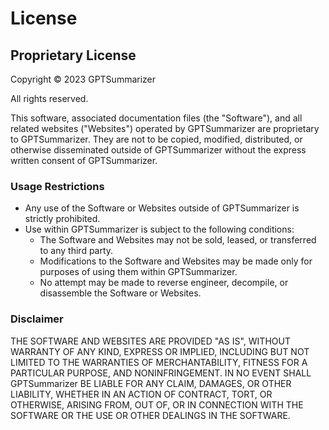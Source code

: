 # License

## Proprietary License

Copyright © 2023 GPTSummarizer

All rights reserved.

This software, associated documentation files (the "Software"), and all related websites ("Websites") operated by GPTSummarizer are proprietary to GPTSummarizer. They are not to be copied, modified, distributed, or otherwise disseminated outside of GPTSummarizer without the express written consent of GPTSummarizer.

### Usage Restrictions
- Any use of the Software or Websites outside of GPTSummarizer is strictly prohibited.
- Use within GPTSummarizer is subject to the following conditions:
  - The Software and Websites may not be sold, leased, or transferred to any third party.
  - Modifications to the Software and Websites may be made only for purposes of using them within GPTSummarizer.
  - No attempt may be made to reverse engineer, decompile, or disassemble the Software or Websites.

### Disclaimer
THE SOFTWARE AND WEBSITES ARE PROVIDED "AS IS", WITHOUT WARRANTY OF ANY KIND, EXPRESS OR IMPLIED, INCLUDING BUT NOT LIMITED TO THE WARRANTIES OF MERCHANTABILITY, FITNESS FOR A PARTICULAR PURPOSE, AND NONINFRINGEMENT. IN NO EVENT SHALL GPTSummarizer BE LIABLE FOR ANY CLAIM, DAMAGES, OR OTHER LIABILITY, WHETHER IN AN ACTION OF CONTRACT, TORT, OR OTHERWISE, ARISING FROM, OUT OF, OR IN CONNECTION WITH THE SOFTWARE OR THE USE OR OTHER DEALINGS IN THE SOFTWARE.
